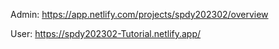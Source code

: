 Admin: https://app.netlify.com/projects/spdy202302/overview

User:  https://spdy202302-Tutorial.netlify.app/

